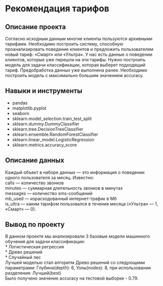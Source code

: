 # Рекомендация тарифов

## Описание проекта

Согласно исходным данным многие клиенты пользуются архивными тарифами. Необходимо построить систему, способную проанализировать поведение клиентов и предложить пользователям новый тариф: «Смарт» или «Ультра».
У нас есть данные о поведении клиентов, которые уже перешли на эти тарифы. Нужно построить модель для задачи классификации, которая выберет подходящий тариф. Предобработка данных уже выполнена ранее.
Необходимо построить модель с максимально большим значением accuracy. 

## Навыки и инструменты

* pandas
* matplotlib.pyplot
* seaborn
* sklearn.model_selection.train_test_split
* sklearn.dummy.DummyClassifier
* sklearn.tree.DecisionTreeClassifier
* sklearn.ensemble.RandomForestClassifier
* sklearn.linear_model.LogisticRegression
* sklearn.metrics.accuracy_score

## Описание данных 

Каждый объект в наборе данных — это информация о поведении одного пользователя за месяц. Известно: \
сalls — количество звонков \
minutes — суммарная длительность звонков в минутах \
messages — количество sms-сообщений \
mb_used — израсходованный интернет-трафик в Мб \
is_ultra — каким тарифом пользовался в течение месяца («Ультра» — 1, «Смарт» — 0).

## Вывод по проекту

В данном проекте мы анализировали 3 базовые модели машинного обучения для задачи классификации: \
	* Логистическая регрессия \
	* Древо решений \
	* Случайный лес \
Лучшей моделью стал алгоритм Древо решений со следующими параметрами: Глубина(depth): 6, Узлы(nodes): 8, при использовании разделения: Лучший(best) \
Было получено значение accuracy на тестовой выборке - 0.79.